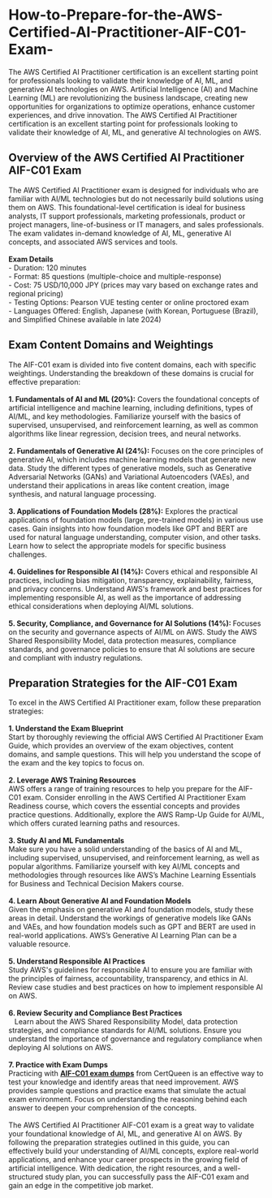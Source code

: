 # How-to-Prepare-for-the-AWS-Certified-AI-Practitioner-AIF-C01-Exam-
The AWS Certified AI Practitioner certification is an excellent starting point for professionals looking to validate their knowledge of AI, ML, and generative AI technologies on AWS. 
Artificial Intelligence (AI) and Machine Learning (ML) are revolutionizing the business landscape, creating new opportunities for organizations to optimize operations, enhance customer experiences, and drive innovation. The AWS Certified AI Practitioner certification is an excellent starting point for professionals looking to validate their knowledge of AI, ML, and generative AI technologies on AWS.&nbsp;<br />
<h2>
	Overview of the AWS Certified AI Practitioner AIF-C01 Exam
</h2>
The AWS Certified AI Practitioner exam is designed for individuals who are familiar with AI/ML technologies but do not necessarily build solutions using them on AWS. This foundational-level certification is ideal for business analysts, IT support professionals, marketing professionals, product or project managers, line-of-business or IT managers, and sales professionals. The exam validates in-demand knowledge of AI, ML, generative AI concepts, and associated AWS services and tools.&nbsp;<br />
<br />
<strong>Exam Details</strong><br />
- Duration: 120 minutes<br />
- Format: 85 questions (multiple-choice and multiple-response)<br />
- Cost: 75 USD/10,000 JPY (prices may vary based on exchange rates and regional pricing)<br />
- Testing Options: Pearson VUE testing center or online proctored exam<br />
- Languages Offered: English, Japanese (with Korean, Portuguese (Brazil), and Simplified Chinese available in late 2024)<br />
<h2>
	Exam Content Domains and Weightings
</h2>
The AIF-C01 exam is divided into five content domains, each with specific weightings. Understanding the breakdown of these domains is crucial for effective preparation:<br />
<br />
<strong>1. Fundamentals of AI and ML (20%):</strong> Covers the foundational concepts of artificial intelligence and machine learning, including definitions, types of AI/ML, and key methodologies. Familiarize yourself with the basics of supervised, unsupervised, and reinforcement learning, as well as common algorithms like linear regression, decision trees, and neural networks.<br />
<br />
<strong>2. Fundamentals of Generative AI (24%):</strong> Focuses on the core principles of generative AI, which includes machine learning models that generate new data. Study the different types of generative models, such as Generative Adversarial Networks (GANs) and Variational Autoencoders (VAEs), and understand their applications in areas like content creation, image synthesis, and natural language processing.<br />
<br />
<strong>3. Applications of Foundation Models (28%):</strong> Explores the practical applications of foundation models (large, pre-trained models) in various use cases. Gain insights into how foundation models like GPT and BERT are used for natural language understanding, computer vision, and other tasks. Learn how to select the appropriate models for specific business challenges.<br />
<br />
<strong>4. Guidelines for Responsible AI (14%):</strong> Covers ethical and responsible AI practices, including bias mitigation, transparency, explainability, fairness, and privacy concerns. Understand AWS's framework and best practices for implementing responsible AI, as well as the importance of addressing ethical considerations when deploying AI/ML solutions.<br />
<br />
<strong>5. Security, Compliance, and Governance for AI Solutions (14%): </strong>Focuses on the security and governance aspects of AI/ML on AWS. Study the AWS Shared Responsibility Model, data protection measures, compliance standards, and governance policies to ensure that AI solutions are secure and compliant with industry regulations.<br />
<h2>
	Preparation Strategies for the AIF-C01 Exam
</h2>
To excel in the AWS Certified AI Practitioner exam, follow these preparation strategies:<br />
<br />
<strong>1. Understand the Exam Blueprint</strong><br />
Start by thoroughly reviewing the official AWS Certified AI Practitioner Exam Guide, which provides an overview of the exam objectives, content domains, and sample questions. This will help you understand the scope of the exam and the key topics to focus on.<br />
<br />
<strong>2. Leverage AWS Training Resources</strong><br />
AWS offers a range of training resources to help you prepare for the AIF-C01 exam. Consider enrolling in the AWS Certified AI Practitioner Exam Readiness course, which covers the essential concepts and provides practice questions. Additionally, explore the AWS Ramp-Up Guide for AI/ML, which offers curated learning paths and resources.<br />
<br />
<strong>3. Study AI and ML Fundamentals</strong><br />
Make sure you have a solid understanding of the basics of AI and ML, including supervised, unsupervised, and reinforcement learning, as well as popular algorithms. Familiarize yourself with key AI/ML concepts and methodologies through resources like AWS’s Machine Learning Essentials for Business and Technical Decision Makers course.<br />
<br />
<strong>4. Learn About Generative AI and Foundation Models</strong><br />
Given the emphasis on generative AI and foundation models, study these areas in detail. Understand the workings of generative models like GANs and VAEs, and how foundation models such as GPT and BERT are used in real-world applications. AWS’s Generative AI Learning Plan can be a valuable resource.<br />
<br />
<strong>5. Understand Responsible AI Practices</strong><br />
Study AWS's guidelines for responsible AI to ensure you are familiar with the principles of fairness, accountability, transparency, and ethics in AI. Review case studies and best practices on how to implement responsible AI on AWS.<br />
<br />
<strong>6. Review Security and Compliance Best Practices</strong><br />
&nbsp; &nbsp;Learn about the AWS Shared Responsibility Model, data protection strategies, and compliance standards for AI/ML solutions. Ensure you understand the importance of governance and regulatory compliance when deploying AI solutions on AWS.<br />
<br />
<strong>7. Practice with Exam Dumps</strong><br />
Practicing with <strong><a href="https://www.certqueen.com/AIF-C01.html" target="_blank">AIF-C01 exam dumps</a></strong> from CertQueen is an effective way to test your knowledge and identify areas that need improvement. AWS provides sample questions and practice exams that simulate the actual exam environment. Focus on understanding the reasoning behind each answer to deepen your comprehension of the concepts.<br />
<br />
The AWS Certified AI Practitioner AIF-C01 exam is a great way to validate your foundational knowledge of AI, ML, and generative AI on AWS. By following the preparation strategies outlined in this guide, you can effectively build your understanding of AI/ML concepts, explore real-world applications, and enhance your career prospects in the growing field of artificial intelligence. With dedication, the right resources, and a well-structured study plan, you can successfully pass the AIF-C01 exam and gain an edge in the competitive job market.<br />

